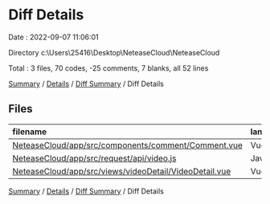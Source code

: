 # Diff Details

Date : 2022-09-07 11:06:01

Directory c:\\Users\\25416\\Desktop\\NeteaseCloud\\NeteaseCloud

Total : 3 files,  70 codes, -25 comments, 7 blanks, all 52 lines

[Summary](results.md) / [Details](details.md) / [Diff Summary](diff.md) / Diff Details

## Files
| filename | language | code | comment | blank | total |
| :--- | :--- | ---: | ---: | ---: | ---: |
| [NeteaseCloud/app/src/components/comment/Comment.vue](/NeteaseCloud/app/src/components/comment/Comment.vue) | Vue | 9 | 0 | 1 | 10 |
| [NeteaseCloud/app/src/request/api/video.js](/NeteaseCloud/app/src/request/api/video.js) | JavaScript | 15 | 5 | 5 | 25 |
| [NeteaseCloud/app/src/views/videoDetail/VideoDetail.vue](/NeteaseCloud/app/src/views/videoDetail/VideoDetail.vue) | Vue | 46 | -30 | 1 | 17 |

[Summary](results.md) / [Details](details.md) / [Diff Summary](diff.md) / Diff Details